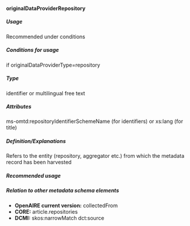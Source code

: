 #### originalDataProviderRepository
##### Usage
Recommended under conditions
##### Conditions for usage
if originalDataProviderType=repository
##### Type
identifier or multilingual free text
##### Attributes
ms-omtd:repositoryIdentifierSchemeName (for identifiers) or xs:lang (for title)
##### Definition/Explanations
Refers to the entity (repository, aggregator etc.) from which the metadata record has been harvested
##### Recommended usage
##### Relation to other metadata schema elements
* **OpenAIRE current version:** collectedFrom
* **CORE:** article.repositories
* **DCMI:** skos:narrowMatch dct:source
